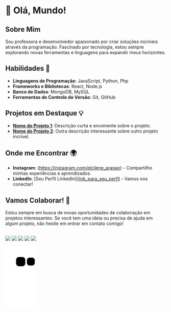 # 👋 Olá, Mundo!

## Sobre Mim

Sou  professora e desenvolvedor apaixonado por criar soluções incríveis através da programação. Fascinado por tecnologia, estou sempre explorando novas ferramentas e linguagens para expandir meus horizontes.

## Habilidades 🚀

- **Linguagens de Programação**: JavaScript, Python, Php
- **Frameworks e Bibliotecas**: React, Node.js
- **Banco de Dados**: MongoDB, MySQL
- **Ferramentas de Controle de Versão**: Git, GitHub


## Projetos em Destaque 💡

- **[Nome do Projeto 1](link_para_o_projeto_1)**: Descrição curta e envolvente sobre o projeto.
- **[Nome do Projeto 2](link_para_o_projeto_2)**: Outra descrição interessante sobre outro projeto incrível.

## Onde me Encontrar 🌍

- **Instagram**: (https://instagram.com/elcilene_aragao) - Compartilho minhas experiências e aprendizados.
- **LinkedIn**: [Seu Perfil LinkedIn]([link_para_seu_perfil](https://www.linkedin.com/in/elcilene-matos-de-aragao-549389200) - Vamos nos conectar!

## Vamos Colaborar! 🤝

Estou sempre em busca de novas oportunidades de colaboração em projetos interessantes. Se você tem uma ideia ou precisa de ajuda em algum projeto, não hesite em entrar em contato comigo!


  
  
##
  
  
<div> 
  <a href="https:https://www.youtube.com/channel/UCRuptyE0XhiIvYWQoayjMZg/featured" target="_blank"><img src="https://img.shields.io/badge/YouTube-FF0000?style=for-the-badge&logo=youtube&logoColor=white" target="_blank"></a>
  <a href="https://instagram.com/elcilene_aragao" target="_blank"><img src="https://img.shields.io/badge/-Instagram-%23E4405F?style=for-the-badge&logo=instagram&logoColor=white" target="_blank"></a>
 <a href="https://discord.gg/Elcilene#8945" target="_blank"><img src="https://img.shields.io/badge/Discord-7289DA?style=for-the-badge&logo=discord&logoColor=white" target="_blank"></a> 
  <a href = "mailto:elcilenematosaragao@gmail.com"><img src="https://img.shields.io/badge/-Gmail-%23333?style=for-the-badge&logo=gmail&logoColor=white" target="_blank"></a>
  <a href="https://www.linkedin.com/in/elcilene-matos-de-aragao-549389200" target="_blank"><img src="https://img.shields.io/badge/-LinkedIn-%230077B5?style=for-the-badge&logo=linkedin&logoColor=white" target="_blank"></a> 
 
  ![Snake animation](https://github.com/rafaballerini/rafaballerini/blob/output/github-contribution-grid-snake.svg)
 
</div>
